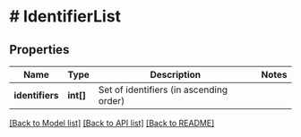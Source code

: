 # # IdentifierList

## Properties

Name | Type | Description | Notes
------------ | ------------- | ------------- | -------------
**identifiers** | **int[]** | Set of identifiers (in ascending order) |

[[Back to Model list]](../../README.md#models) [[Back to API list]](../../README.md#endpoints) [[Back to README]](../../README.md)
